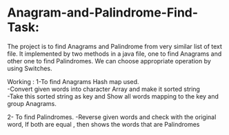 # Anagram-and-Palindrome-Find-Task:

The project is to find Anagrams and Palindrome from very similar list of text file. It implemented by two methods in a java file, one to find Anagrams and other one to find Palindromes.
We can choose appropriate operation by using Switches.

Working :
1-To find Anagrams Hash map used.      
    -Convert given words into character Array and make it sorted string    
    -Take this sorted string as key and Show all words mapping to the key and group Anagrams.

2- To find Palindromes. 
     -Reverse given words and check with the original word, If both are equal ,  then  shows  the words that   are Palindromes 
